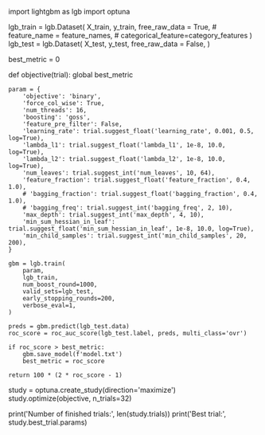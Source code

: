 import lightgbm as lgb
import optuna

lgb_train = lgb.Dataset(
    X_train, 
    y_train,
    free_raw_data = True,
    # feature_name = feature_names,
    # categorical_feature=category_features
)
lgb_test = lgb.Dataset(
    X_test, 
    y_test,
    free_raw_data = False,
)

best_metric = 0

def objective(trial):
    global best_metric
    
    param = {
        'objective': 'binary',
        'force_col_wise': True,
        'num_threads': 16,
        'boosting': 'goss',
        'feature_pre_filter': False,
        'learning_rate': trial.suggest_float('learning_rate', 0.001, 0.5, log=True),
        'lambda_l1': trial.suggest_float('lambda_l1', 1e-8, 10.0, log=True),
        'lambda_l2': trial.suggest_float('lambda_l2', 1e-8, 10.0, log=True),
        'num_leaves': trial.suggest_int('num_leaves', 10, 64),
        'feature_fraction': trial.suggest_float('feature_fraction', 0.4, 1.0),
        # 'bagging_fraction': trial.suggest_float('bagging_fraction', 0.4, 1.0),
        # 'bagging_freq': trial.suggest_int('bagging_freq', 2, 10),
        'max_depth': trial.suggest_int('max_depth', 4, 10),
        'min_sum_hessian_in_leaf': trial.suggest_float('min_sum_hessian_in_leaf', 1e-8, 10.0, log=True),
        'min_child_samples': trial.suggest_int('min_child_samples', 20, 200),
    }
 
    gbm = lgb.train(
        param,
        lgb_train,
        num_boost_round=1000,
        valid_sets=lgb_test,
        early_stopping_rounds=200,
        verbose_eval=1,
    )
    
    preds = gbm.predict(lgb_test.data)
    roc_score = roc_auc_score(lgb_test.label, preds, multi_class='ovr')
    
    if roc_score > best_metric:
        gbm.save_model(f'model.txt')
        best_metric = roc_score
    
    return 100 * (2 * roc_score - 1)
 
study = optuna.create_study(direction='maximize')
study.optimize(objective, n_trials=32)

print('Number of finished trials:', len(study.trials))
print('Best trial:', study.best_trial.params)
